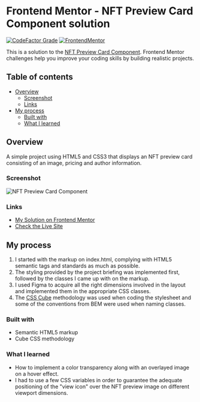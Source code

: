 # Frontend Mentor - NFT Preview Card Component solution

[![CodeFactor Grade](https://img.shields.io/codefactor/grade/github/EONRaider/QR-Code-Component?label=CodeFactor&logo=codefactor&style=flat-square)](https://www.codefactor.io/repository/github/eonraider/nft-preview-card-component)
[![FrontendMentor](https://img.shields.io/badge/FrontendMentor-EONRaider-blue?style=flat-square)](https://www.frontendmentor.io/profile/EONRaider)

This is a solution to the [NFT Preview Card Component](https://www.frontendmentor.io/challenges/nft-preview-card-component-SbdUL_w0U/hub). Frontend Mentor challenges help you improve your coding skills by building realistic projects.

## Table of contents

- [Overview](#overview)
  - [Screenshot](#screenshot)
  - [Links](#links)
- [My process](#my-process)
  - [Built with](#built-with)
  - [What I learned](#what-i-learned)

## Overview

A simple project using HTML5 and CSS3 that displays an NFT preview card consisting of an image, pricing and author information.

### Screenshot

![NFT Preview Card Component](https://github.com/EONRaider/NFT-Preview-Card-Component/assets/15611424/553e47e4-7906-48aa-a7f0-58dd4406a19a)

### Links
- [My Solution on Frontend Mentor](https://www.frontendmentor.io/solutions/responsive-html5css3-nft-preview-card-component-MB9r3Z65Hy)
- [Check the Live Site](https://eonraider-nft-preview-card-component.netlify.app/)

## My process

1. I started with the markup on index.html, complying with HTML5 semantic tags and standards as much as possible.
2. The styling provided by the project briefing was implemented first, followed by the classes I came up with on the markup.
3. I used Figma to acquire all the right dimensions involved in the layout and implemented them in the appropriate CSS classes.
4. The [CSS Cube](https://cube.fyi/) methodology was used when coding the stylesheet and some of the conventions from BEM were used when naming classes.

### Built with

- Semantic HTML5 markup
- Cube CSS methodology

### What I learned
- How to implement a color transparency along with an overlayed image on a hover effect.
- I had to use a few CSS variables in order to guarantee the adequate positioning of the "view icon" over the NFT preview image on different viewport dimensions.
